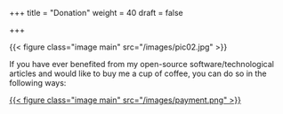 +++
title = "Donation"
weight = 40
draft = false

+++

{{< figure class="image main" src="/images/pic02.jpg" >}}


If you have ever benefited from my open-source software/technological articles and would like to buy me a cup of coffee, you can do so in the following ways:

<a target="_blank" href="https://www.paypal.me/R136a1X">{{< figure class="image main" src="/images/payment.png" >}}</a>
